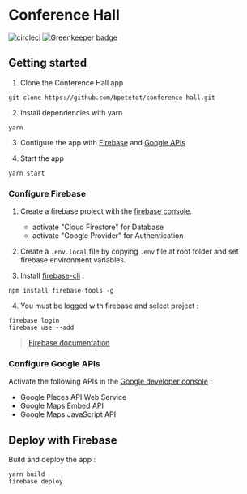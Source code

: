 # Conference Hall

[![circleci](https://circleci.com/gh/bpetetot/conference-hall.svg?style=shield)](https://circleci.com/gh/bpetetot/conference-hall)
[![Greenkeeper badge](https://badges.greenkeeper.io/bpetetot/conference-hall.svg)](https://greenkeeper.io/)

## Getting started

1. Clone the Conference Hall app

```
git clone https://github.com/bpetetot/conference-hall.git
```

2. Install dependencies with yarn

```
yarn
```

3. Configure the app with [Firebase](#configure-firebase) and [Google APIs](#configure-google-apis)

4. Start the app

```
yarn start
```

### Configure Firebase

1. Create a firebase project with the [firebase console](https://console.firebase.google.com).

   * activate "Cloud Firestore" for Database
   * activate "Google Provider" for Authentication

2. Create a `.env.local` file by copying `.env` file at root folder and set firebase environment variables.

3. Install [firebase-cli](https://firebase.google.com/docs/cli/) :

```
npm install firebase-tools -g
```

4. You must be logged with firebase and select project :

```
firebase login
firebase use --add
```

> [Firebase documentation](https://firebase.google.com/docs/web)

### Configure Google APIs

Activate the following APIs in the [Google developer console](https://console.developers.google.com/apis) :

* Google Places API Web Service
* Google Maps Embed API
* Google Maps JavaScript API

## Deploy with Firebase

Build and deploy the app :

```
yarn build
firebase deploy
```
